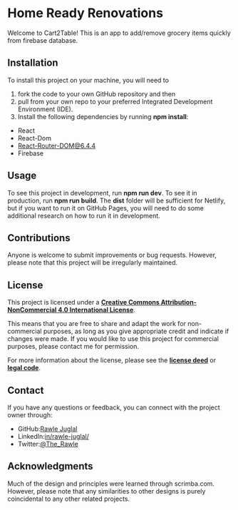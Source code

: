 # Home Ready Renovations
Welcome to Cart2Table! This is an app to add/remove grocery items quickly from firebase database.

## Installation
To install this project on your machine, you will need to 
1. fork the code to your own GitHub repository and then 
2. pull from your own repo to your preferred Integrated Development Environment (IDE). 
3. Install the following dependencies by running **npm install**:

- React
- React-Dom
- React-Router-DOM@6.4.4
- Firebase

## Usage
To see this project in development, run **npm run dev**. To see it in production, run **npm run build**. The **dist** folder will be sufficient for Netlify, but if you want to run it on GitHub Pages, you will need to do some additional research on how to run it in development.

## Contributions
Anyone is welcome to submit improvements or bug requests. However, please note that this project will be irregularly maintained.

## License
This project is licensed under a **[Creative Commons Attribution-NonCommercial 4.0 International License](http://creativecommons.org/licenses/by-nc/4.0/)**.

This means that you are free to share and adapt the work for non-commercial purposes, as long as you give appropriate credit and indicate if changes were made. If you would like to use this project for commercial purposes, please contact me for permission.

For more information about the license, please see the **[license deed](https://creativecommons.org/licenses/by-nc/4.0/)** or **[legal code](https://creativecommons.org/licenses/by-nc/4.0/legalcode)**.

## Contact
If you have any questions or feedback, you can connect with the project owner through:

- GitHub:[Rawle Juglal](https://github.com/RawleJuglal)
- LinkedIn:[in/rawle-juglal/](https://www.linkedin.com/in/rawle-juglal/)
- Twitter:[@The_Rawle](https://twitter.com/The_Rawle)

## Acknowledgments
Much of the design and principles were learned through scrimba.com. However, please note that any similarities to other designs is purely coincidental to any other related projects.